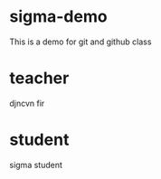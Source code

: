 # sigma-demo
This is a demo for git and github class

# teacher
djncvn fir 

# student
sigma student